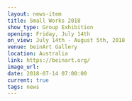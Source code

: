 ```yaml
---
layout: news-item
title: Small Works 2018
show_type: Group Exhibition
opening: Friday, July 14th
on_view: July 14th - August 5th, 2018
venue: beinArt Gallery
location: Australia
link: https://beinart.org/
image_url:
date: 2018-07-14 07:00:00
current: true
tags: news
---
```

